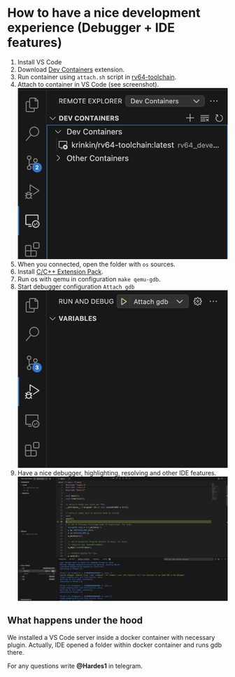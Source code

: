 # How to have a nice development experience (Debugger + IDE features)

1. Install VS Code
2. Download [Dev Containers](https://marketplace.visualstudio.com/items?itemName=ms-vscode-remote.remote-containers) extension.
3. Run container using `attach.sh` script in [rv64-toolchain](https://github.com/krinkin/rv64-toolchain).
4. Attach to container in VS Code (see screenshot).
![image](image.png)
5. When you connected, open the folder with `os` sources.
6. Install [C/C++ Extension Pack](https://marketplace.visualstudio.com/items?itemName=ms-vscode.cpptools-extension-pack).
7. Run os with qemu in configuration `make qemu-gdb`.
8. Start debugger configuration `Attach gdb`
![image](image-1.png)
9. Have a nice debugger, highlighting, resolving and other IDE features.
![](image-2.png)

## What happens under the hood
We installed a VS Code server inside a docker container with necessary plugin. Actually, IDE opened a folder within docker container and runs gdb there.


For any questions write **@Hardes1** in telegram.